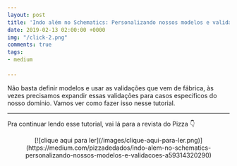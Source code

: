 ```yaml
---
layout: post
title: 'Indo além no Schematics: Personalizando nossos modelos e validações'
date: 2019-02-13 02:00:00 +0000
img: "/click-2.png"
comments: true
tags:
- medium

---
```

Não basta definir modelos e usar as validações que vem de fábrica, às vezes precisamos expandir essas validações para casos específicos do nosso domínio. Vamos ver como fazer isso nesse tutorial.

***

Pra continuar lendo esse tutorial, vai lá para a revista do Pizza 👇

<center>
[![clique aqui para ler](/images/clique-aqui-para-ler.png)](https://medium.com/pizzadedados/indo-alem-no-schematics-personalizando-nossos-modelos-e-validacoes-a59314320290)
</center>